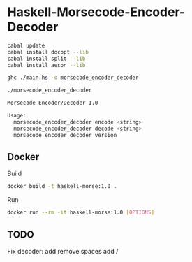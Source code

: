 # Haskell-Morsecode-Encoder-Decoder

```sh
cabal update
cabal install docopt --lib
cabal install split --lib
cabal install aeson --lib

ghc ./main.hs -o morsecode_encoder_decoder

./morsecode_encoder_decoder
```

```sh
Morsecode Encoder/Decoder 1.0

Usage:
  morsecode_encoder_decoder encode <string>
  morsecode_encoder_decoder decode <string>
  morsecode_encoder_decoder version
```

## Docker

Build
```sh
docker build -t haskell-morse:1.0 .
```
Run
```sh
docker run --rm -it haskell-morse:1.0 [OPTIONS]
```

## TODO

Fix decoder: add remove spaces add /